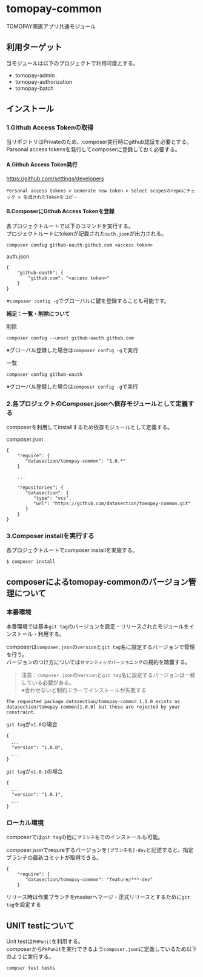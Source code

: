 # tomopay-common

TOMOPAY関連アプリ共通モジュール

## 利用ターゲット

当モジュールは以下のプロジェクトで利用可能とする。

- tomopay-admin
- tomopay-authorization
- tomopay-batch


## インストール

### 1.Github Access Tokenの取得

当リポジトリはPrivateのため、composer実行時にgithub認証を必要とする。  
Parsonal access tokensを発行してcomposerに登録しておく必要する。

#### A.Github Access Token発行

https://github.com/settings/developers

```
Personal access tokens > Generate new token > Select scopesのrepoにチェック > 生成されたTokenをコピー
```

#### B.ComposerにGithub Access Tokenを登録

各プロジェクトルートで以下のコマンドを実行する。  
プロジェクトルートにtokenが記載された`auth.json`が出力される。

```
composer config github-oauth.github.com <access token>
```

auth.json
```
{
    "github-oauth": {
        "github.com": "<access token>"
    }
}
```

※`composer config -g`でグローバルに鍵を登録することも可能です。


**補足：一覧・削除について**

削除
```
composer config --unset github-oauth.github.com
```
※グローバル登録した場合は`composer config -g`で実行

一覧
```
composer config github-oauth
```
※グローバル登録した場合は`composer config -g`で実行


### 2.各プロジェクトのComposer.jsonへ依存モジュールとして定義する

composerを利用してinstallするため依存モジュールとして定義する。

composer.json
```
{
    "require": {
       "datasection/tomopay-common": "1.0.*"
    }
    
    ...
    
    "repositories": {
       "datasection": {
          "type": "vcs",
          "url": "https://github.com/datasection/tomopay-common.git"
       }
    }   
}
```

### 3.Composer installを実行する

各プロジェクトルートでcomposer installを実施する。

```
$ composer install
```

## composerによるtomopay-commonのバージョン管理について

### 本番環境

本番環境では基本`git tag`のバージョンを設定・リリースされたモジュールをインストール・利用する。  

composerは`composer.json`の`version`と`git tag`名に設定するバージョンで管理を行う。  
バージョンのつけ方については`セマンティックバージョニング`の規約を踏襲する。

> 注意：`composer.json`の`version`と`git tag`名に設定するバージョンは一致している必要がある。  
> ※合わせないと制約エラーでインストールが失敗する
```
The requested package datasection/tomopay-common 1.1.0 exists as datasection/tomopay-common[1.0.0] but these are rejected by your constraint.
```


`git tag`が`v1.0`の場合
```
{
　...
  "version": "1.0.0",
　...
}
```

`git tag`が`v1.0.1`の場合
```
{
　...
  "version": "1.0.1",
　...
}
```



### ローカル環境

composerでは`git tag`の他に`ブランチ名`でのインストールも可能。

composer.jsonでrequreするバージョンを`[ブランチ名]-dev`と記述すると、指定ブランチの最新コミットが取得できる。

```
{
    "require": {
       "datasection/tomopay-common": "feature/***-dev"
    }
```

リリース時は作業ブランチをmasterへマージ・正式リリースとするために`git tag`を設定する


## UNIT testについて

Unit testは`PHPunit`を利用する。  
composerから`PHPunit`を実行できるよう`composer.json`に定義しているため以下のように実行する。

```
compser test tests
```
